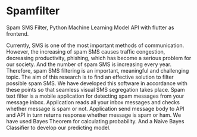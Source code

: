# Spamfilter
Spam SMS Filter, Python Machine Learning Model API with flutter as frontend. 

Currently, SMS is one of the most important methods of communication.
However, the increasing of spam SMS causes traffic congestion, decreasing
productivity, phishing, which has become a serious problem for our society. And
the number of spam SMS is increasing every year. Therefore, spam SMS filtering
is an important, meaningful and challenging topic. The aim of this research is to
find an effective solution to filter possible spam SMS. We have developed this
software in accordance with these points so that seamless visual SMS segregation
takes place.
Spam text filter is a mobile application for detecting spam messages from your
message inbox.
Application reads all your inbox messages and checks whether message is spam
or not. Application send message body to API and API in turn returns response
whether message is spam or ham.
We have used Bayes Theorem for calculating probability. And a Naive Bayes
Classifier to develop our predicting model.
